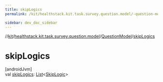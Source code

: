 ```yaml
---
title: skipLogics
permalink: /kit/healthstack.kit.task.survey.question.model/-question-model/skip-logics.html

sidebar: dev_doc_sidebar
---
```

//[kit](../../../index.html)/[healthstack.kit.task.survey.question.model](../index.html)/[QuestionModel](index.html)/[skipLogics](skip-logics.html)



# skipLogics



[androidJvm]\
val [skipLogics](skip-logics.html): [List](https://kotlinlang.org/api/latest/jvm/stdlib/kotlin.collections/-list/index.html)&lt;[SkipLogic](../-skip-logic/index.html)&gt;




